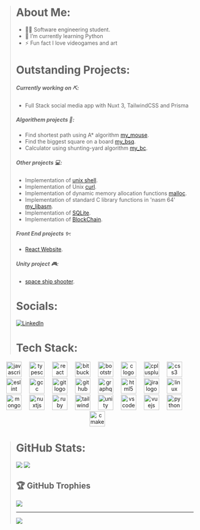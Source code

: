
>  # About Me:
>  - 👨‍💻 Software engineering student.
>  - 🌱 I’m currently learning Python 
>  - ⚡ Fun fact I love videogames and art
> #
> # Outstanding Projects:
> ##### Currently working on ⛏️:
> - Full Stack social media app with Nuxt 3, TailwindCSS and Prisma
> ##### Algorithem projects 🤖:
>  - Find shortest path using A* algorithm [my_mouse](https://github.com/SoraiaBarroso/My_Mouse_Project).
>  - Find the biggest square on a board [my_bsq](https://github.com/SoraiaBarroso/Bsq_Project).
>  - Calculator using shunting-yard algorithm [my_bc](https://github.com/SoraiaBarroso/Bc_Project).
> ##### Other projects 💻:
> -  Implementation of [unix shell](https://github.com/SoraiaBarroso/My_zsh).
> -  Implementation of Unix [curl](https://github.com/SoraiaBarroso/my_curl).
> -  Implementation of dynamic memory allocation functions [malloc](https://github.com/SoraiaBarroso/my_malloc).
> -  Implementation of standard C library functions in 'nasm 64' [my_libasm](https://github.com/SoraiaBarroso/my_libasm).
> -  Implementation of [SQLite](https://github.com/SoraiaBarroso/my_sqlite).
> -  Implementation of [BlockChain](https://github.com/SoraiaBarroso/Blockchain-Project).
> ##### Front End projects ✨:
> - [React Website](https://techxproject.vercel.app/).
> ##### Unity project 🎮:
> - [space ship shooter](https://iambluue.itch.io/space-ship-shooter).
> #
> # Socials:
> [![LinkedIn](https://img.shields.io/badge/LinkedIn-%230077B5.svg?logo=linkedin&logoColor=white)](https://www.linkedin.com/in/soraia-lima-cid-579b711b3/)
> #
>
> # Tech Stack:
<div align="center">
  <img src="https://cdn.jsdelivr.net/gh/devicons/devicon/icons/javascript/javascript-original.svg" height="40" alt="javascript logo"  />
  <img width="12" />
  <img src="https://cdn.jsdelivr.net/gh/devicons/devicon/icons/typescript/typescript-original.svg" height="40" alt="typescript logo"  />
  <img width="12" />
  <img src="https://cdn.jsdelivr.net/gh/devicons/devicon/icons/react/react-original.svg" height="40" alt="react logo"  />
  <img width="12" />
  <img src="https://cdn.jsdelivr.net/gh/devicons/devicon/icons/bitbucket/bitbucket-original.svg" height="40" alt="bitbucket logo"  />
  <img width="12" />
  <img src="https://cdn.jsdelivr.net/gh/devicons/devicon/icons/bootstrap/bootstrap-original.svg" height="40" alt="bootstrap logo"  />
  <img width="12" />
  <img src="https://cdn.jsdelivr.net/gh/devicons/devicon/icons/c/c-original.svg" height="40" alt="c logo"  />
  <img width="12" />
  <img src="https://cdn.jsdelivr.net/gh/devicons/devicon/icons/cplusplus/cplusplus-original.svg" height="40" alt="cplusplus logo"  />
  <img width="12" />
  <img src="https://cdn.jsdelivr.net/gh/devicons/devicon/icons/css3/css3-original.svg" height="40" alt="css3 logo"  />
  <img width="12" />
  <img src="https://cdn.jsdelivr.net/gh/devicons/devicon/icons/eslint/eslint-original.svg" height="40" alt="eslint logo"  />
  <img width="12" />
  <img src="https://cdn.jsdelivr.net/gh/devicons/devicon/icons/gcc/gcc-original.svg" height="40" alt="gcc logo"  />
  <img width="12" />
  <img src="https://cdn.jsdelivr.net/gh/devicons/devicon/icons/git/git-original.svg" height="40" alt="git logo"  />
  <img width="12" />
  <img src="https://cdn.jsdelivr.net/gh/devicons/devicon/icons/github/github-original.svg" height="40" alt="github logo"  />
  <img width="12" />
  <img src="https://cdn.jsdelivr.net/gh/devicons/devicon/icons/graphql/graphql-plain.svg" height="40" alt="graphql logo"  />
  <img width="12" />
  <img src="https://cdn.jsdelivr.net/gh/devicons/devicon/icons/html5/html5-original.svg" height="40" alt="html5 logo"  />
  <img width="12" />
  <img src="https://cdn.jsdelivr.net/gh/devicons/devicon/icons/jira/jira-original.svg" height="40" alt="jira logo"  />
  <img width="12" />
  <img src="https://cdn.jsdelivr.net/gh/devicons/devicon/icons/linux/linux-original.svg" height="40" alt="linux logo"  />
  <img width="12" />
  <img src="https://cdn.jsdelivr.net/gh/devicons/devicon/icons/mongodb/mongodb-original.svg" height="40" alt="mongodb logo"  />
  <img width="12" />
  <img src="https://cdn.jsdelivr.net/gh/devicons/devicon/icons/nuxtjs/nuxtjs-original.svg" height="40" alt="nuxtjs logo"  />
  <img width="12" />
  <img src="https://cdn.jsdelivr.net/gh/devicons/devicon/icons/ruby/ruby-original.svg" height="40" alt="ruby logo"  />
  <img width="12" />
  <img src="https://cdn.jsdelivr.net/gh/devicons/devicon/icons/tailwindcss/tailwindcss-original-wordmark.svg" height="40" alt="tailwindcss logo"  />
  <img width="12" />
  <img src="https://cdn.jsdelivr.net/gh/devicons/devicon/icons/unity/unity-original.svg" height="40" alt="unity logo"  />
  <img width="12" />
  <img src="https://cdn.jsdelivr.net/gh/devicons/devicon/icons/vscode/vscode-original.svg" height="40" alt="vscode logo"  />
  <img width="12" />
  <img src="https://cdn.jsdelivr.net/gh/devicons/devicon/icons/vuejs/vuejs-original.svg" height="40" alt="vuejs logo"  />
  <img width="12" />
  <img src="https://cdn.jsdelivr.net/gh/devicons/devicon/icons/python/python-original.svg" height="40" alt="python logo"  />
  <img width="12" />
  <img src="https://cdn.jsdelivr.net/gh/devicons/devicon/icons/cmake/cmake-original.svg" height="40" alt="cmake logo"  />
</div>

###
> #
> # GitHub Stats:
>![](https://github-readme-streak-stats.herokuapp.com/?user=soraiaBarroso&theme=tokyonight&hide_border=true)
>![](https://github-readme-stats.vercel.app/api/top-langs/?username=soraiaBarroso&theme=tokyonight&hide_border=true&include_all_commits=true&count_private=false&layout=compact)
>
>## 🏆 GitHub Trophies
>![](https://github-profile-trophy.vercel.app/?username=soraiaBarroso&theme=tokyonight&no-frame=true&no-bg=true&margin-w=4)
>
>---
>[![](https://visitcount.itsvg.in/api?id=soraiaBarroso&label=Profile%20Views&color=1&icon=0&pretty=true)](https://visitcount.itsvg.in)

<!-- Proudly created with GPRM ( https://gprm.itsvg.in ) -->
